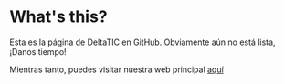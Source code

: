 # What's this?
Esta es la página de DeltaTIC en GitHub. Obviamente aún no está lista, ¡Danos tiempo!

Mientras tanto, puedes visitar nuestra web principal [aquí](http://deltatic.es)

